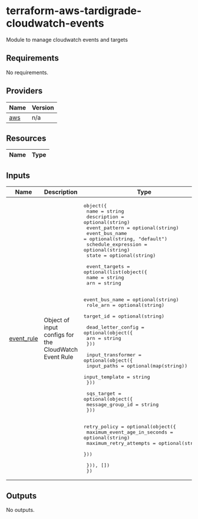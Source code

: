# terraform-aws-tardigrade-cloudwatch-events
Module to manage cloudwatch events and targets


<!-- BEGIN TFDOCS -->
## Requirements

No requirements.

## Providers

| Name | Version |
|------|---------|
| <a name="provider_aws"></a> [aws](#provider\_aws) | n/a |

## Resources

| Name | Type |
|------|------|

## Inputs

| Name | Description | Type | Default | Required |
|------|-------------|------|---------|:--------:|
| <a name="input_event_rule"></a> [event\_rule](#input\_event\_rule) | Object of input configs for the CloudWatch Event Rule | <pre>object({<br>    name                = string<br>    description         = optional(string)<br>    event_pattern       = optional(string)<br>    event_bus_name      = optional(string, "default")<br>    schedule_expression = optional(string)<br>    state               = optional(string)<br><br>    event_targets = optional(list(object({<br>      name = string<br>      arn  = string<br><br>      event_bus_name = optional(string)<br>      role_arn       = optional(string)<br>      target_id      = optional(string)<br><br>      dead_letter_config = optional(object({<br>        arn = string<br>      }))<br><br>      input_transformer = optional(object({<br>        input_paths    = optional(map(string))<br>        input_template = string<br>      }))<br><br>      sqs_target = optional(object({<br>        message_group_id = string<br>      }))<br><br>      retry_policy = optional(object({<br>        maximum_event_age_in_seconds = optional(string)<br>        maximum_retry_attempts       = optional(string)<br>      }))<br><br>    })), [])<br>  })</pre> | n/a | yes |

## Outputs

No outputs.

<!-- END TFDOCS -->
